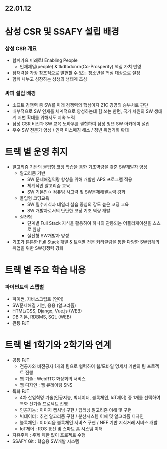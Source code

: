 ## 22.01.12

# 삼성 CSR 및 SSAFY 설립 배경
### 삼성 CSR 개요
- 함께가요 미래로! Enabling People
  + 인재제일(people) & tkdtodcnrn(Co-Prosperity) 핵심 가치 반영
- 잠재력을 가장 창조적으로 발현할 수 있는 청소년을 핵심 대상으로 설정
- 함께 나누고 성장하는 상생의 생태계 조성
### 싸피 설립 배경
- 소프트 경쟁력 중 SW를 미래 경쟁력의 핵심이자 21C 경영의 승부처로 판단
- 내부적으로 SW 인재를 체계적으로 양성하는데 힘 쓰는 한편, 국가 차원의 SW 생태계 저변 확대를 위해서도 지속 노력
- 삼성 CSR 비전과 SW 교육 노하우를 결합하여 삼성 청년 SW 아카데미 설립
- 우수 SW 전문가 양성 / 인력 미스매칭 해소 / 청년 취업기회 확대
# 트랙 별 운영 취지
- 알고리즘 기반의 몰입형 코딩 학습을 통한 기초역량을 갖춘 SW개발자 양성
  - 알고리즘 기반
    + SW 문제해결역량 향상을 위해 개발한 APS 프로그램 적용
    + 체계적인 알고리즘 교육
    + SW 기본인ㅇ 컴퓨팅 사고력 및 SW문제해결능력 강화
  - 몰입형 코딩교육
    + SW 필수지식과 데일리 실습 중심의 강도 높은 코딩 교육
    + SW 개발자로서의 탄탄한 코딩 기초 역량 개발
  - 실전형
    + 단계별 Full Stack 지식을 활용하여 하나의 관통되는 어플리케이션을 스스로 완상
    + 실전형 SW개발자 양성
- 기초가 튼튼한 Full Stack 개발 & 트랙별 전문 커리큘럼을 통한 다양한 SW업계의 취업을 위한 SW경쟁력 강화
# 트랙 별 주요 학습 내용
###  파이썬트랙 스탭별
- 파이썬, 자바스크립트  (언어)
- SW문제해결 기본, 응용 (알고리즘)
- HTML/CSS, Django, Vue.js  (WEB)
- DB 기본, RDBMS, SQL (WEB)
- 관통 PJT
# 트랙 별 1학기와 2학기와 연계
- 공통 PJT
  + 전공자와 비전공자 1개의 팀으로 협력하여 웹/모바일 명세서 기반의 팀 프로젝트 진행
  + 웹 기술 : WebRTC 화상회의 서비스
  + 웹 디자인 : 웹 큐레이팅 SNS
- 특화 PJT
  + 4차 산업혁명 기술(인공지능, 빅데이터, 블록체인, IoT제어) 중 1개를 선택하여 특화 신기술 프로젝트 진행
  + 인공지능 : 이미지 캡셔닝 구현 / 딥러닝 알고리즘 이해 및 구현
  + 빅데이터 : 추천 알고리즘 구현 / 분산시스템 이해 및 알고리즘 디자인
  + 블록체인 : 이더리움 블록체인 서비스 구현  / NEF 기반 지식거래 서비스 개발
  + IoT제어 : ROS 통신 및 스마트 홈 시스템 이해
- 자유주제 : 주제 제한 없이 프로젝트 수행
- SSAFY Git : 학습용 SW개발 시스템






















